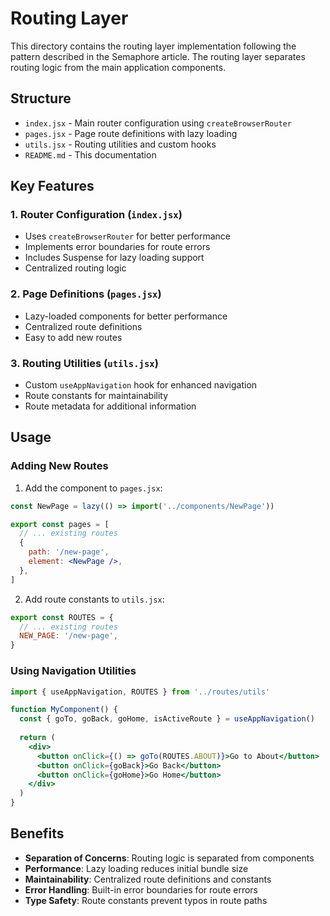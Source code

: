 # Routing Layer

This directory contains the routing layer implementation following the pattern described in the Semaphore article. The routing layer separates routing logic from the main application components.

## Structure

- `index.jsx` - Main router configuration using `createBrowserRouter`
- `pages.jsx` - Page route definitions with lazy loading
- `utils.jsx` - Routing utilities and custom hooks
- `README.md` - This documentation

## Key Features

### 1. Router Configuration (`index.jsx`)
- Uses `createBrowserRouter` for better performance
- Implements error boundaries for route errors
- Includes Suspense for lazy loading support
- Centralized routing logic

### 2. Page Definitions (`pages.jsx`)
- Lazy-loaded components for better performance
- Centralized route definitions
- Easy to add new routes

### 3. Routing Utilities (`utils.jsx`)
- Custom `useAppNavigation` hook for enhanced navigation
- Route constants for maintainability
- Route metadata for additional information

## Usage

### Adding New Routes

1. Add the component to `pages.jsx`:
```jsx
const NewPage = lazy(() => import('../components/NewPage'))

export const pages = [
  // ... existing routes
  {
    path: '/new-page',
    element: <NewPage />,
  },
]
```

2. Add route constants to `utils.jsx`:
```jsx
export const ROUTES = {
  // ... existing routes
  NEW_PAGE: '/new-page',
}
```

### Using Navigation Utilities

```jsx
import { useAppNavigation, ROUTES } from '../routes/utils'

function MyComponent() {
  const { goTo, goBack, goHome, isActiveRoute } = useAppNavigation()
  
  return (
    <div>
      <button onClick={() => goTo(ROUTES.ABOUT)}>Go to About</button>
      <button onClick={goBack}>Go Back</button>
      <button onClick={goHome}>Go Home</button>
    </div>
  )
}
```

## Benefits

- **Separation of Concerns**: Routing logic is separated from components
- **Performance**: Lazy loading reduces initial bundle size
- **Maintainability**: Centralized route definitions and constants
- **Error Handling**: Built-in error boundaries for route errors
- **Type Safety**: Route constants prevent typos in route paths 